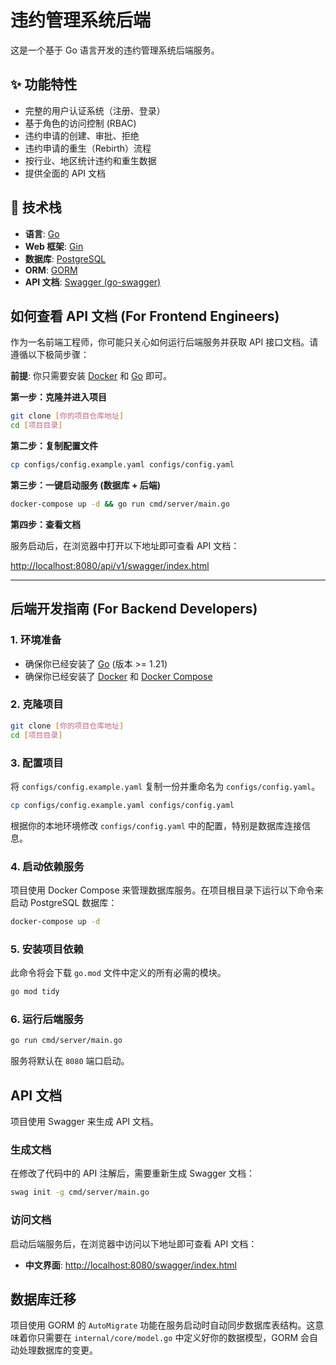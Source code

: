 # 违约管理系统后端

这是一个基于 Go 语言开发的违约管理系统后端服务。

## ✨ 功能特性

- 完整的用户认证系统（注册、登录）
- 基于角色的访问控制 (RBAC)
- 违约申请的创建、审批、拒绝
- 违约申请的重生（Rebirth）流程
- 按行业、地区统计违约和重生数据
- 提供全面的 API 文档

## 🚀 技术栈

- **语言**: [Go](https://golang.org/)
- **Web 框架**: [Gin](https://gin-gonic.com/)
- **数据库**: [PostgreSQL](https://www.postgresql.org/)
- **ORM**: [GORM](https://gorm.io/)
- **API 文档**: [Swagger (go-swagger)](https://github.com/go-swagger/go-swagger)

## 如何查看 API 文档 (For Frontend Engineers)

作为一名前端工程师，你可能只关心如何运行后端服务并获取 API 接口文档。请遵循以下极简步骤：

**前提**: 你只需要安装 [Docker](https://www.docker.com/get-started) 和 [Go](https://golang.org/doc/install) 即可。

**第一步：克隆并进入项目**
```bash
git clone [你的项目仓库地址]
cd [项目目录]
```

**第二步：复制配置文件**
```bash
cp configs/config.example.yaml configs/config.yaml
```

**第三步：一键启动服务 (数据库 + 后端)**
```bash
docker-compose up -d && go run cmd/server/main.go
```

**第四步：查看文档**

服务启动后，在浏览器中打开以下地址即可查看 API 文档：

[http://localhost:8080/api/v1/swagger/index.html](http://localhost:8080/api/v1/swagger/index.html)


---

## 后端开发指南 (For Backend Developers)

### 1. 环境准备

- 确保你已经安装了 [Go](https://golang.org/doc/install) (版本 >= 1.21)
- 确保你已经安装了 [Docker](https://www.docker.com/get-started) 和 [Docker Compose](https://docs.docker.com/compose/install/)

### 2. 克隆项目

```bash
git clone [你的项目仓库地址]
cd [项目目录]
```

### 3. 配置项目

将 `configs/config.example.yaml` 复制一份并重命名为 `configs/config.yaml`。

```bash
cp configs/config.example.yaml configs/config.yaml
```
根据你的本地环境修改 `configs/config.yaml` 中的配置，特别是数据库连接信息。

### 4. 启动依赖服务

项目使用 Docker Compose 来管理数据库服务。在项目根目录下运行以下命令来启动 PostgreSQL 数据库：

```bash
docker-compose up -d
```

### 5. 安装项目依赖

此命令将会下载 `go.mod` 文件中定义的所有必需的模块。

```bash
go mod tidy
```

### 6. 运行后端服务

```bash
go run cmd/server/main.go
```

服务将默认在 `8080` 端口启动。

## API 文档

项目使用 Swagger 来生成 API 文档。

### 生成文档

在修改了代码中的 API 注解后，需要重新生成 Swagger 文档：

```bash
swag init -g cmd/server/main.go
```

### 访问文档

启动后端服务后，在浏览器中访问以下地址即可查看 API 文档：

- **中文界面**: [http://localhost:8080/swagger/index.html](http://localhost:8080/swagger/index.html)

## 数据库迁移

项目使用 GORM 的 `AutoMigrate` 功能在服务启动时自动同步数据库表结构。这意味着你只需要在 `internal/core/model.go` 中定义好你的数据模型，GORM 会自动处理数据库的变更。
